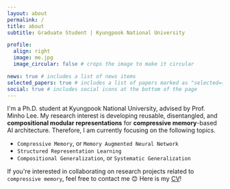 ```yaml
---
layout: about
permalink: /
title: about
subtitle: Graduate Student | Kyungpook National University

profile:
  align: right
  image: me.jpg
  image_circular: false # crops the image to make it circular

news: true # includes a list of news items
selected_papers: true # includes a list of papers marked as "selected={true}"
social: true # includes social icons at the bottom of the page
---
```


I'm a Ph.D. student at Kyungpook National University, advised by Prof. Minho Lee. My research interest is developing reusable, disentangled, and **compositional modular representations** for **compressive memory**-based AI architecture. Therefore, I am currently focusing on the following topics.
- `Compressive Memory`, or `Memory Augmented Neural Network`
- `Structured Representation Learning`
- `Compositional Generalization`, or `Systematic Generalization`

If you're interested in collaborating on research projects related to `compressive memory`, feel free to contact me :blush: Here is my [CV](../assets/pdf/cv_taewon.pdf)!
